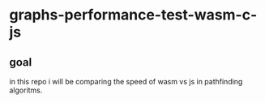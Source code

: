 # graphs-performance-test-wasm-c-js

## goal
in this repo i will be comparing the speed of wasm vs js in pathfinding algoritms.
